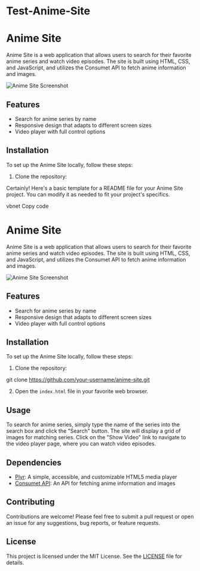 # Test-Anime-Site

# Anime Site

Anime Site is a web application that allows users to search for their favorite anime series and watch video episodes. The site is built using HTML, CSS, and JavaScript, and utilizes the Consumet API to fetch anime information and images.

![Anime Site Screenshot](screenshot.png)

## Features

- Search for anime series by name
- Responsive design that adapts to different screen sizes
- Video player with full control options

## Installation

To set up the Anime Site locally, follow these steps:

1. Clone the repository:


Certainly! Here's a basic template for a README file for your Anime Site project. You can modify it as needed to fit your project's specifics.

vbnet
Copy code
# Anime Site

Anime Site is a web application that allows users to search for their favorite anime series and watch video episodes. The site is built using HTML, CSS, and JavaScript, and utilizes the Consumet API to fetch anime information and images.

![Anime Site Screenshot](screenshot.png)

## Features

- Search for anime series by name
- Responsive design that adapts to different screen sizes
- Video player with full control options

## Installation

To set up the Anime Site locally, follow these steps:

1. Clone the repository:

git clone https://github.com/your-username/anime-site.git


2. Open the `index.html` file in your favorite web browser.

## Usage

To search for anime series, simply type the name of the series into the search box and click the "Search" button. The site will display a grid of images for matching series. Click on the "Show Video" link to navigate to the video player page, where you can watch video episodes.

## Dependencies

- [Plyr](https://plyr.io/): A simple, accessible, and customizable HTML5 media player
- [Consumet API](https://api.consumet.org/): An API for fetching anime information and images

## Contributing

Contributions are welcome! Please feel free to submit a pull request or open an issue for any suggestions, bug reports, or feature requests.

## License

This project is licensed under the MIT License. See the [LICENSE](LICENSE) file for details.
